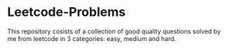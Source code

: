 # Leetcode-Problems
This repository cosists of a collection of good quality questions solved by me from leetcode in 3 categories: easy, medium and hard.
